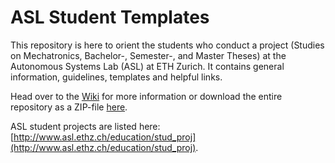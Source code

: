 ASL Student Templates
=====================

This repository is here to orient the students who conduct a project (Studies on Mechatronics, Bachelor-, Semester-, and Master Theses) at the Autonomous Systems Lab (ASL) at ETH Zurich. It contains general information, guidelines, templates and helpful links.

Head over to the [Wiki](Wiki) for more information or download the entire repository as a ZIP-file [here](https://github.com/ethz-asl/asl-student-templates/archive/master.zip).

ASL student projects are listed here: [http://www.asl.ethz.ch/education/stud_proj](http://www.asl.ethz.ch/education/stud_proj).
 